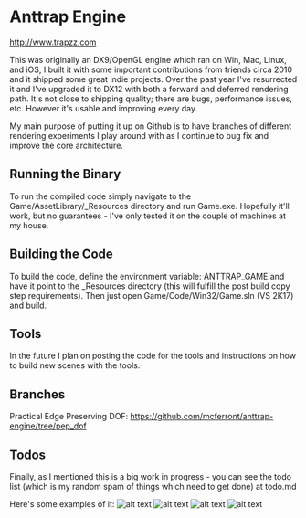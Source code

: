 # Anttrap Engine
http://www.trapzz.com

This was originally an DX9/OpenGL engine which ran on Win, Mac, Linux, and iOS, I built it with some important contributions from friends circa 2010 and it shipped some great indie projects.  Over the past year I've resurrected it and I've upgraded it to DX12 with both a forward and deferred rendering path.  It's not close to shipping quality; there are bugs, performance issues, etc.  However it's usable and improving every day.

My main purpose of putting it up on Github is to have branches of different rendering experiments I play around with as I continue to bug fix and improve the core architecture.

## Running the Binary
To run the compiled code simply navigate to the Game/AssetLibrary/_Resources directory and run Game.exe.  Hopefully it'll work, but no guarantees - I've only tested it on the couple of machines at my house.  

## Building the Code
To build the code, define the environment variable: ANTTRAP_GAME and have it point to the _Resources directory (this will fulfill the post build copy step requirements).  Then just open Game/Code/Win32/Game.sln (VS 2K17) and build.  

## Tools
In the future I plan on posting the code for the tools and instructions on how to build new scenes with the tools.

## Branches
Practical Edge Preserving DOF: https://github.com/mcferront/anttrap-engine/tree/pep_dof

## Todos
Finally, as I mentioned this is a big work in progress - you can see the todo list (which is my random spam of things which need to get done) at todo.md

Here's some examples of it:
![alt text](http://www.trapzz.com/wp-content/uploads/2018/09/bokeh_20.png) 
![alt text](http://www.trapzz.com/wp-content/uploads/2018/09/plant_3.png)
![alt text](http://www.trapzz.com/wp-content/uploads/2019/01/mw.png)
![alt text](http://www.trapzz.com/wp-content/uploads/2019/01/se.png)
